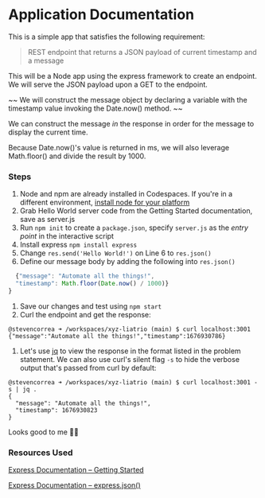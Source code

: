 # Application Documentation

This is a simple app that satisfies the following requirement:
> REST endpoint that returns a JSON payload of current timestamp and a message

This will be a Node app using the express framework to create an endpoint. We will serve the JSON payload upon a GET to the endpoint.

~~ We will construct the message object by declaring a variable with the timestamp value invoking the Date.now() method. ~~

We can construct the message _in_ the response in order for the message to display the current time. 

Because Date.now()'s value is returned in ms, we will also leverage Math.floor() and divide the result by 1000.


### Steps
1. Node and npm are already installed in Codespaces. If you're in a different environment, [install node for your platform](https://nodejs.org/en/download/)
1. Grab Hello World server code from the Getting Started documentation, save as server.js
1. Run `npm init` to create a `package.json`, specify `server.js` as the _entry point_ in the interactive script
1. Install express `npm install express`
1. Change `res.send('Hello World!')` on Line 6 to `res.json()`
1. Define our message body by adding the following into `res.json()`
```javascript
  {"message": "Automate all the things!",
  "timestamp": Math.floor(Date.now() / 1000)}
}
```
1. Save our changes and test using `npm start`
1. Curl the endpoint and get the response:
```shell
@stevencorrea ➜ /workspaces/xyz-liatrio (main) $ curl localhost:3001
{"message":"Automate all the things!","timestamp":1676930786}
```

1. Let's use [jq](https://stedolan.github.io/jq/download/) to view the response in the format listed in the problem statement. We can also use curl's silent flag `-s` to hide the verbose output that's passed from curl by default:
```shell
@stevencorrea ➜ /workspaces/xyz-liatrio (main) $ curl localhost:3001 -s | jq .
{
  "message": "Automate all the things!",
  "timestamp": 1676930823
}
```
Looks good to me 👍🏼

### Resources Used
[Express Documentation – Getting Started](https://expressjs.com/en/starter/hello-world.html)

[Express Documentation – express.json()](https://expressjs.com/en/4x/api.html#express.json)

